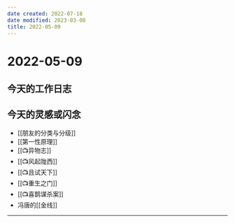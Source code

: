 ```yaml
---
date created: 2022-07-18
date modified: 2023-03-08
title: 2022-05-09
---
```


# 2022-05-09

## 今天的工作日志

## 今天的灵感或闪念

- [[朋友的分类与分级]]
- [[第一性原理]]
- [[📺异物志]]
- [[📺风起陇西]]
- [[📺且试天下]]
- [[📺重生之门]]
- [[📺喜鹊谋杀案]]
- 冯唐的[[金线]]
---
